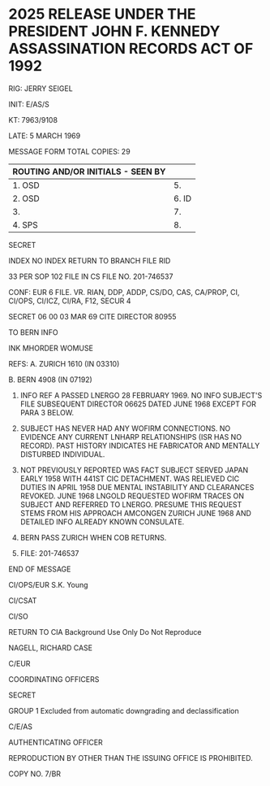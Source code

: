 # 2025 RELEASE UNDER THE PRESIDENT JOHN F. KENNEDY ASSASSINATION RECORDS ACT OF 1992

RIG: JERRY SEIGEL

INIT: E/AS/S

KT: 7963/9108

LATE: 5 MARCH 1969

MESSAGE FORM TOTAL COPIES: 29

| ROUTING AND/OR INITIALS - SEEN BY |       |
| --------------------------------- | ----- |
| 1. OSD                            | 5.    |
| 2. OSD                            | 6. ID |
| 3.                                | 7.    |
| 4. SPS                            | 8.    |

SECRET

INDEX NO INDEX RETURN TO BRANCH FILE RID

33 PER SOP 102 FILE IN CS FILE NO. 201-746537

CONF: EUR 6 FILE. VR. RIAN, DDP, ADDP, CS/DO, CAS, CA/PROP, CI, CI/OPS, CI/ICZ, CI/RA, F12, SECUR 4

SECRET 06 00 03 MAR 69 CITE DIRECTOR 80955

TO BERN INFO

INK MHORDER WOMUSE

REFS: A. ZURICH 1610 (IN 03310)

B. BERN 4908 (IN 07192)

1. INFO REF A PASSED LNERGO 28 FEBRUARY 1969. NO INFO SUBJECT'S FILE SUBSEQUENT DIRECTOR 06625 DATED JUNE 1968 EXCEPT FOR PARA 3 BELOW.

2. SUBJECT HAS NEVER HAD ANY WOFIRM CONNECTIONS. NO EVIDENCE ANY CURRENT LNHARP RELATIONSHIPS (ISR HAS NO RECORD). PAST HISTORY INDICATES HE FABRICATOR AND MENTALLY DISTURBED INDIVIDUAL.

3. NOT PREVIOUSLY REPORTED WAS FACT SUBJECT SERVED JAPAN EARLY 1958 WITH 441ST CIC DETACHMENT. WAS RELIEVED CIC DUTIES IN APRIL 1958 DUE MENTAL INSTABILITY AND CLEARANCES REVOKED. JUNE 1968 LNGOLD REQUESTED WOFIRM TRACES ON SUBJECT AND REFERRED TO LNERGO. PRESUME THIS REQUEST STEMS FROM HIS APPROACH AMCONGEN ZURICH JUNE 1968 AND DETAILED INFO ALREADY KNOWN CONSULATE.

4. BERN PASS ZURICH WHEN COB RETURNS.

5. FILE: 201-746537

END OF MESSAGE

CI/OPS/EUR S.K. Young

CI/CSAT

CI/SO

RETURN TO CIA Background Use Only Do Not Reproduce

NAGELL, RICHARD CASE

C/EUR

COORDINATING OFFICERS

SECRET

GROUP 1 Excluded from automatic downgrading and declassification

C/E/AS

AUTHENTICATING OFFICER

REPRODUCTION BY OTHER THAN THE ISSUING OFFICE IS PROHIBITED.

COPY NO. 7/BR
